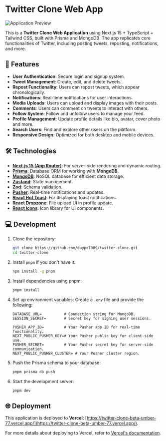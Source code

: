 # Twitter Clone Web App

![Application Preview](https://files.catbox.moe/qyig66.png)

This is a **Twitter Clone Web Application** using Next.js 15 + TypeScript + Tailwind CSS, built with Prisma and MongoDB. The app replicates core functionalities of Twitter, including posting tweets, reposting, notifications, and more.

## 🚀 Features

- **User Authentication**: Secure login and signup system.
- **Tweet Management**: Create, edit, and delete tweets.
- **Repost Functionality**: Users can repost tweets, which appear chronologically.
- **Notifications**: Real-time notifications for user interactions.
- **Media Uploads**: Users can upload and display images with their posts.
- **Comments**: Users can comment on tweets to interact with others.
- **Follow System**: Follow and unfollow users to manage your feed.
- **Profile Management**: Update profile details like bio, avatar, cover photo and more.
- **Search Users**: Find and explore other users on the platform.
- **Responsive Design**: Optimized for both desktop and mobile devices.

## 🛠️ Technologies

- **[Next.js 15 (App Router)](https://nextjs.org/)**: For server-side rendering and dynamic routing.
- **[Prisma](https://www.prisma.io/)**: Database ORM for working with **MongoDB**.
- **[MongoDB](https://www.mongodb.com/)**: NoSQL database for efficient data storage.
- **[Zustand](https://zustand-demo.pmnd.rs/)**: State management.
- **[Zod](https://zod.dev/)**: Schema validation.
- **[Pusher](https://pusher.com/)**: Real-time notifications and updates.
- **[React Hot Toast](https://react-hot-toast.com/)**: For displaying toast notifications.
- **[React Dropzone](https://react-dropzone.js.org/)**: File upload UI in profile update.
- **[React Icons](https://react-icons.github.io/react-icons/)**: Icon library for UI components.

## 💻️ Development

1. Clone the repository:

   ```bash
   git clone https://github.com/duypd1309/twitter-clone.git
   cd twitter-clone
   ```

2. Install `pnpm` if you don't have it:

   ```bash
   npm install -g pnpm
   ```

3. Install dependencies using pnpm:

   ```bash
   pnpm install
   ```

4. Set up environment variables:
   Create a `.env` file and provide the following:

   ```env
   DATABASE_URL=          # Connection string for MongoDB.
   SESSION_SECRET=        # Secret key for signing user sessions.

   PUSHER_APP_ID=         # Your Pusher app ID for real-time functionality.
   NEXT_PUBLIC_PUSHER_KEY=# Your Pusher public key for client-side use.
   PUSHER_SECRET=         # Your Pusher secret key for server-side communication.
   NEXT_PUBLIC_PUSHER_CLUSTER= # Your Pusher cluster region.
   ```

5. Push the Prisma schema to your database:

   ```bash
   pnpm prisma db push
   ```

6. Start the development server:
   ```bash
   pnpm dev
   ```

## 🌐 Deployment

This application is deployed to **Vercel**: [https://twitter-clone-beta-umber-77.vercel.app/](https://twitter-clone-beta-umber-77.vercel.app/).

For more details about deploying to Vercel, refer to [Vercel's documentation](https://vercel.com/docs).
